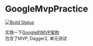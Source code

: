 # GoogleMvpPractice
[![Build Status](https://travis-ci.org/BaronZ/GoogleMvpPractice.png?branch=master)](https://travis-ci.org/BaronZ/GoogleMvpPractice)

实践一下[Google的MVP架构](https://github.com/googlesamples/android-architecture)  
包含了MVP, Dagger2, 单元测试
